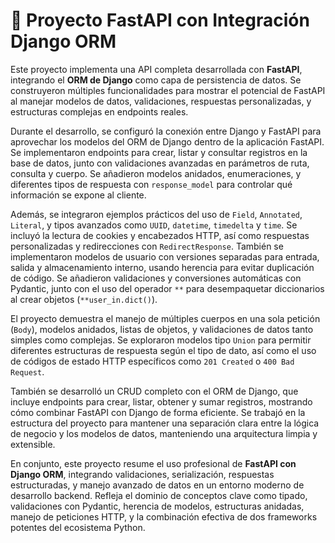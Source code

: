 # 🚀 Proyecto FastAPI con Integración Django ORM

Este proyecto implementa una API completa desarrollada con **FastAPI**, integrando el **ORM de Django** como capa de persistencia de datos. Se construyeron múltiples funcionalidades para mostrar el potencial de FastAPI al manejar modelos de datos, validaciones, respuestas personalizadas, y estructuras complejas en endpoints reales.

Durante el desarrollo, se configuró la conexión entre Django y FastAPI para aprovechar los modelos del ORM de Django dentro de la aplicación FastAPI. Se implementaron endpoints para crear, listar y consultar registros en la base de datos, junto con validaciones avanzadas en parámetros de ruta, consulta y cuerpo. Se añadieron modelos anidados, enumeraciones, y diferentes tipos de respuesta con `response_model` para controlar qué información se expone al cliente.

Además, se integraron ejemplos prácticos del uso de `Field`, `Annotated`, `Literal`, y tipos avanzados como `UUID`, `datetime`, `timedelta` y `time`. Se incluyó la lectura de cookies y encabezados HTTP, así como respuestas personalizadas y redirecciones con `RedirectResponse`. También se implementaron modelos de usuario con versiones separadas para entrada, salida y almacenamiento interno, usando herencia para evitar duplicación de código. Se añadieron validaciones y conversiones automáticas con Pydantic, junto con el uso del operador `**` para desempaquetar diccionarios al crear objetos (`**user_in.dict()`).

El proyecto demuestra el manejo de múltiples cuerpos en una sola petición (`Body`), modelos anidados, listas de objetos, y validaciones de datos tanto simples como complejas. Se exploraron modelos tipo `Union` para permitir diferentes estructuras de respuesta según el tipo de dato, así como el uso de códigos de estado HTTP específicos como `201 Created` o `400 Bad Request`.  

También se desarrolló un CRUD completo con el ORM de Django, que incluye endpoints para crear, listar, obtener y sumar registros, mostrando cómo combinar FastAPI con Django de forma eficiente. Se trabajó en la estructura del proyecto para mantener una separación clara entre la lógica de negocio y los modelos de datos, manteniendo una arquitectura limpia y extensible.

En conjunto, este proyecto resume el uso profesional de **FastAPI con Django ORM**, integrando validaciones, serialización, respuestas estructuradas, y manejo avanzado de datos en un entorno moderno de desarrollo backend. Refleja el dominio de conceptos clave como tipado, validaciones con Pydantic, herencia de modelos, estructuras anidadas, manejo de peticiones HTTP, y la combinación efectiva de dos frameworks potentes del ecosistema Python.
